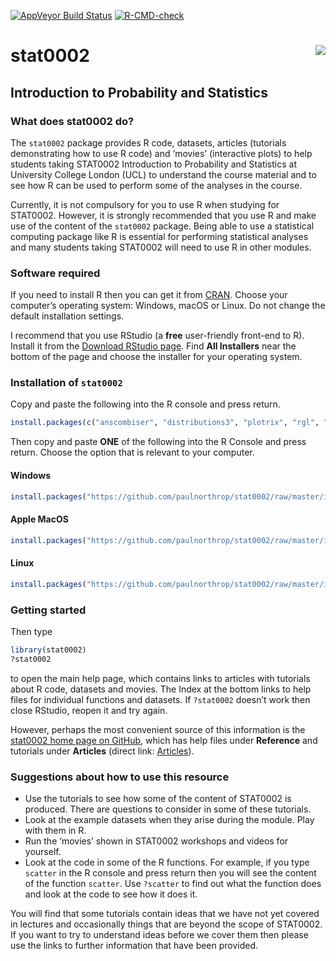 
<!-- README.md is generated from README.Rmd. Please edit that file -->

[![AppVeyor Build
Status](https://ci.appveyor.com/api/projects/status/github/paulnorthrop/stat0002?branch=master&svg=true)](https://ci.appveyor.com/project/paulnorthrop/stat0002)
[![R-CMD-check](https://github.com/paulnorthrop/stat0002/actions/workflows/R-CMD-check.yaml/badge.svg)](https://github.com/paulnorthrop/stat0002/actions/workflows/R-CMD-check.yaml)

# stat0002 <img src="standalone.png" align="right" />

## Introduction to Probability and Statistics

### What does stat0002 do?

The `stat0002` package provides R code, datasets, articles (tutorials
demonstrating how to use R code) and ‘movies’ (interactive plots) to
help students taking STAT0002 Introduction to Probability and Statistics
at University College London (UCL) to understand the course material and
to see how R can be used to perform some of the analyses in the course.

Currently, it is not compulsory for you to use R when studying for
STAT0002. However, it is strongly recommended that you use R and make
use of the content of the `stat0002` package. Being able to use a
statistical computing package like R is essential for performing
statistical analyses and many students taking STAT0002 will need to use
R in other modules.

### Software required

If you need to install R then you can get it from
[CRAN](https://cran.r-project.org/). Choose your computer’s operating
system: Windows, macOS or Linux. Do not change the default installation
settings.

I recommend that you use RStudio (a **free** user-friendly front-end to
R). Install it from the [Download RStudio
page](https://www.rstudio.com/products/rstudio/download/). Find **All
Installers** near the bottom of the page and choose the installer for
your operating system.

### Installation of `stat0002`

Copy and paste the following into the R console and press return.

``` r
install.packages(c("anscombiser", "distributions3", "plotrix", "rgl", "rpanel", "rust", "smovie", "SuppDists", "tkrplot", "vcd"))
```

Then copy and paste **ONE** of the following into the R Console and
press return. Choose the option that is relevant to your computer.

#### Windows

``` r
install.packages("https://github.com/paulnorthrop/stat0002/raw/master/install/stat0002.zip", repos = NULL)
```

#### Apple MacOS

``` r
install.packages("https://github.com/paulnorthrop/stat0002/raw/master/install/stat0002.tgz", repos = NULL)
```

#### Linux

``` r
install.packages("https://github.com/paulnorthrop/stat0002/raw/master/install/stat0002.tar.gz", repos = NULL)
```

### Getting started

Then type

``` r
library(stat0002)
?stat0002
```

to open the main help page, which contains links to articles with
tutorials about R code, datasets and movies. The Index at the bottom
links to help files for individual functions and datasets. If
`?stat0002` doesn’t work then close RStudio, reopen it and try again.

However, perhaps the most convenient source of this information is the
[stat0002 home page on
GitHub](https://paulnorthrop.github.io/stat0002/), which has help files
under **Reference** and tutorials under **Articles** (direct link:
[Articles](https://paulnorthrop.github.io/stat0002/articles/)).

### Suggestions about how to use this resource

-   Use the tutorials to see how some of the content of STAT0002 is
    produced. There are questions to consider in some of these
    tutorials.
-   Look at the example datasets when they arise during the module. Play
    with them in R.
-   Run the ‘movies’ shown in STAT0002 workshops and videos for
    yourself.
-   Look at the code in some of the R functions. For example, if you
    type `scatter` in the R console and press return then you will see
    the content of the function `scatter`. Use `?scatter` to find out
    what the function does and look at the code to see how it does it.

You will find that some tutorials contain ideas that we have not yet
covered in lectures and occasionally things that are beyond the scope of
STAT0002. If you want to try to understand ideas before we cover them
then please use the links to further information that have been
provided.
